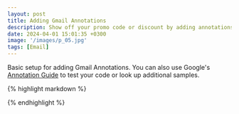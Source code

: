 ```yaml
---
layout: post
title: Adding Gmail Annotations
description: Show off your promo code or discount by adding annotations to Gmail... 
date: 2024-04-01 15:01:35 +0300
image: '/images/p_05.jpg'
tags: [Email]
---
```

Basic setup for adding Gmail Annotations. You can also use Google's <a href="https://developers.google.com/gmail/promotab/preview" target="_blank">Annotation Guide</a> to test your code or look up additional samples.

{% highlight markdown %}
<!-- Gmail Discount Offer & Products
     Place the below code right before </head> -->
<div itemscope="" itemtype="http://schema.org/Organization">
    <meta itemprop="name" content="Dominic Belfiori" />
    <meta itemprop="logo" content="https://dominicbelfiori.com/images/portrait-dominic.jpg" />
    <meta itemprop="url" content="https://dominicbelfiori.com/" />
</div>

<div itemscope="" itemtype="http://schema.org/EmailMessage">
    <meta itemprop="subjectLine" content="Please add subject line" />
</div>

<div itemscope itemtype="http://schema.org/DiscountOffer">
    <meta itemprop="description" content="25% OFF" />
    <meta itemprop="discountCode" content="YOURULE25" />
    <meta itemprop="availabilityStarts" content="2024-01-31T00:00:00-0800" />
    <meta itemprop="availabilityEnds" content="4000-12-31T23:59:59-0800" />
</div>
{% endhighlight %}
